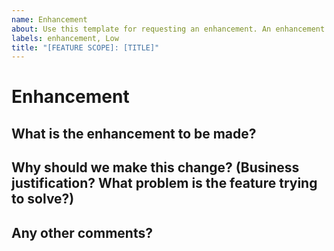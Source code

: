 ```yaml
---
name: Enhancement
about: Use this template for requesting an enhancement. An enhancement is an improvement or extension of an existing feature. Enhancements should be used to document UX improvements.
labels: enhancement, Low
title: "[FEATURE SCOPE]: [TITLE]"
---
```


<!--
## Instructions
Labels for change type and priority are automatically assigned at the time of creation. 
**The default priority is Low. Please change the priority label if this requires more attention.**

Here are suggestions to help you set the correct priority but changes can be made at your discretion.

If this request is related to:  
  - Current series objectives
  - Next major release objectives
  - Impacting or Requested by multiple customers
please set the priority to High.

If this request does not meet the above criteria but is more important,
please set the priority to Medium. 
-->

# Enhancement

## What is the enhancement to be made?


## Why should we make this change? (Business justification? What problem is the feature trying to solve?)


## Any other comments?



